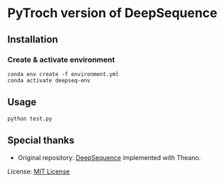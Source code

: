 # PyTroch version of DeepSequence

## Installation
### Create & activate environment
```commandline
conda env create -f environment.yml
conda activate deepseq-env 
```
## Usage
```commandline
python test.py
```
## Special thanks
- Original repository: [DeepSequence](https://github.com/debbiemarkslab/DeepSequence) implemented with Theano.

License: [MIT License](LICENSE) 